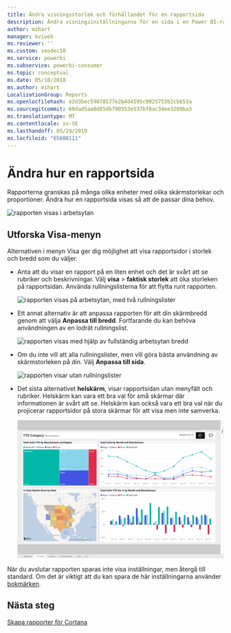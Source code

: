 ```yaml
---
title: Ändra visningsstorlek och förhållandet för en rapportsida
description: Ändra visningsinställningarna för en sida i en Power BI-rapport
author: mihart
manager: kvivek
ms.reviewer: ''
ms.custom: seodec18
ms.service: powerbi
ms.subservice: powerbi-consumer
ms.topic: conceptual
ms.date: 05/10/2018
ms.author: mihart
LocalizationGroup: Reports
ms.openlocfilehash: e2d3bec59078577e2b4d4595c0925753b2cbb53a
ms.sourcegitcommit: 60dad5aa0d85db790553e537bf8ac34ee3289ba3
ms.translationtype: MT
ms.contentlocale: sv-SE
ms.lasthandoff: 05/29/2019
ms.locfileid: "65608111"
---
```

# <a name="change-the-display-of-a-report-page"></a>Ändra hur en rapportsida
Rapporterna granskas på många olika enheter med olika skärmstorlekar och proportioner.  Ändra hur en rapportsida visas så att de passar dina behov.    

![rapporten visas i arbetsytan](media/end-user-report-view/power-bi-report.png)

## <a name="explore-the-view-menu"></a>Utforska Visa-menyn
Alternativen i menyn Visa ger dig möjlighet att visa rapportsidor i storlek och bredd som du väljer.

- Anta att du visar en rapport på en liten enhet och det är svårt att se rubriker och beskrivningar.  Välj **visa** > **faktisk storlek** att öka storleken på rapportsidan. Använda rullningslisterna för att flytta runt rapporten. 

    ![rapporten visas på arbetsytan, med två rullningslister](media/end-user-report-view/power-bi-actual-size-new.png)


- Ett annat alternativ är att anpassa rapporten för att din skärmbredd genom att välja **Anpassa till bredd**. Fortfarande du kan behöva användningen av en lodrät rullningslist.

  ![rapporten visas med hjälp av fullständig arbetsytan bredd](media/end-user-report-view/power-bi-fit-to-width-new.png)

- Om du inte vill att alla rullningslister, men vill göra bästa användning av skärmstorleken på din.  Välj **Anpassa till sida**.

   ![rapporten visar utan rullningslister](media/end-user-report-view/power-bi-fit-to-width.png)

   
- Det sista alternativet **helskärm**, visar rapportsidan utan menyfält och rubriker. Helskärm kan vara ett bra val för små skärmar där informationen är svårt att se.  Helskärm kan också vara ett bra val när du projicerar rapportsidor på stora skärmar för att visa men inte samverka.  

    ![rapporten visar helskärm](media/end-user-report-view/power-bi-full-screen.png)

När du avslutar rapporten sparas inte visa inställningar, men återgå till standard. Om det är viktigt att du kan spara de här inställningarna använder [bokmärken](end-user-bookmarks.md). 

## <a name="next-steps"></a>Nästa steg
[Skapa rapporter för Cortana](../service-cortana-answer-cards.md)

